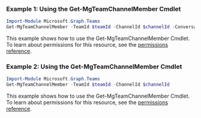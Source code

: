 ### Example 1: Using the Get-MgTeamChannelMember Cmdlet
```powershell
Import-Module Microsoft.Graph.Teams
Get-MgTeamChannelMember -TeamId $teamId -ChannelId $channelId -ConversationMemberId $conversationMemberId
```
This example shows how to use the Get-MgTeamChannelMember Cmdlet.
To learn about permissions for this resource, see the [permissions reference](/graph/permissions-reference).
### Example 2: Using the Get-MgTeamChannelMember Cmdlet
```powershell
Import-Module Microsoft.Graph.Teams
Get-MgTeamChannelMember -TeamId $teamId -ChannelId $channelId
```
This example shows how to use the Get-MgTeamChannelMember Cmdlet.
To learn about permissions for this resource, see the [permissions reference](/graph/permissions-reference).
